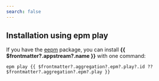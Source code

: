 ```yaml
---
search: false
---
```


## Installation using epm play <Badge v-if="$frontmatter?.aggregation?.epm?.play?.build === 'unofficial'" type="danger" text="Unofficial build" />

If you have the [eepm](/en/package-manager/epm/) package, you can install **{{ $frontmatter?.appstream?.name }}** with one command:

```shell-vue
epm play {{ $frontmatter?.aggregation?.epm?.play?.id ?? $frontmatter?.aggregation?.epm?.play }}
```
